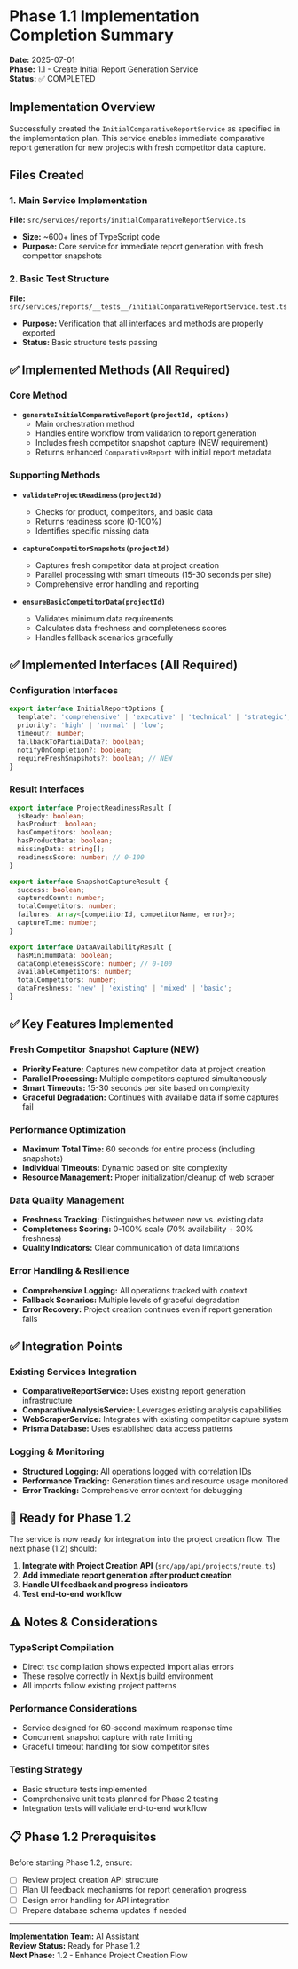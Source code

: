 # Phase 1.1 Implementation Completion Summary

**Date:** 2025-07-01  
**Phase:** 1.1 - Create Initial Report Generation Service  
**Status:** ✅ COMPLETED

## Implementation Overview

Successfully created the `InitialComparativeReportService` as specified in the implementation plan. This service enables immediate comparative report generation for new projects with fresh competitor data capture.

## Files Created

### 1. Main Service Implementation
**File:** `src/services/reports/initialComparativeReportService.ts`
- **Size:** ~600+ lines of TypeScript code
- **Purpose:** Core service for immediate report generation with fresh competitor snapshots

### 2. Basic Test Structure  
**File:** `src/services/reports/__tests__/initialComparativeReportService.test.ts`
- **Purpose:** Verification that all interfaces and methods are properly exported
- **Status:** Basic structure tests passing

## ✅ Implemented Methods (All Required)

### Core Method
- **`generateInitialComparativeReport(projectId, options)`**
  - Main orchestration method
  - Handles entire workflow from validation to report generation
  - Includes fresh competitor snapshot capture (NEW requirement)
  - Returns enhanced `ComparativeReport` with initial report metadata

### Supporting Methods
- **`validateProjectReadiness(projectId)`**
  - Checks for product, competitors, and basic data
  - Returns readiness score (0-100%)
  - Identifies specific missing data

- **`captureCompetitorSnapshots(projectId)`**
  - Captures fresh competitor data at project creation
  - Parallel processing with smart timeouts (15-30 seconds per site)
  - Comprehensive error handling and reporting

- **`ensureBasicCompetitorData(projectId)`**
  - Validates minimum data requirements
  - Calculates data freshness and completeness scores
  - Handles fallback scenarios gracefully

## ✅ Implemented Interfaces (All Required)

### Configuration Interfaces
```typescript
export interface InitialReportOptions {
  template?: 'comprehensive' | 'executive' | 'technical' | 'strategic';
  priority?: 'high' | 'normal' | 'low';
  timeout?: number;
  fallbackToPartialData?: boolean;
  notifyOnCompletion?: boolean;
  requireFreshSnapshots?: boolean; // NEW
}
```

### Result Interfaces
```typescript
export interface ProjectReadinessResult {
  isReady: boolean;
  hasProduct: boolean;
  hasCompetitors: boolean;
  hasProductData: boolean;
  missingData: string[];
  readinessScore: number; // 0-100
}

export interface SnapshotCaptureResult {
  success: boolean;
  capturedCount: number;
  totalCompetitors: number;
  failures: Array<{competitorId, competitorName, error}>;
  captureTime: number;
}

export interface DataAvailabilityResult {
  hasMinimumData: boolean;
  dataCompletenessScore: number; // 0-100
  availableCompetitors: number;
  totalCompetitors: number;
  dataFreshness: 'new' | 'existing' | 'mixed' | 'basic';
}
```

## ✅ Key Features Implemented

### Fresh Competitor Snapshot Capture (NEW)
- **Priority Feature:** Captures new competitor data at project creation
- **Parallel Processing:** Multiple competitors captured simultaneously
- **Smart Timeouts:** 15-30 seconds per site based on complexity
- **Graceful Degradation:** Continues with available data if some captures fail

### Performance Optimization
- **Maximum Total Time:** 60 seconds for entire process (including snapshots)
- **Individual Timeouts:** Dynamic based on site complexity
- **Resource Management:** Proper initialization/cleanup of web scraper

### Data Quality Management
- **Freshness Tracking:** Distinguishes between new vs. existing data
- **Completeness Scoring:** 0-100% scale (70% availability + 30% freshness)
- **Quality Indicators:** Clear communication of data limitations

### Error Handling & Resilience
- **Comprehensive Logging:** All operations tracked with context
- **Fallback Scenarios:** Multiple levels of graceful degradation
- **Error Recovery:** Project creation continues even if report generation fails

## ✅ Integration Points

### Existing Services Integration
- **ComparativeReportService:** Uses existing report generation infrastructure
- **ComparativeAnalysisService:** Leverages existing analysis capabilities
- **WebScraperService:** Integrates with existing competitor capture system
- **Prisma Database:** Uses established data access patterns

### Logging & Monitoring
- **Structured Logging:** All operations logged with correlation IDs
- **Performance Tracking:** Generation times and resource usage monitored
- **Error Tracking:** Comprehensive error context for debugging

## 🔄 Ready for Phase 1.2

The service is now ready for integration into the project creation flow. The next phase (1.2) should:

1. **Integrate with Project Creation API** (`src/app/api/projects/route.ts`)
2. **Add immediate report generation after product creation**
3. **Handle UI feedback and progress indicators**
4. **Test end-to-end workflow**

## ⚠️ Notes & Considerations

### TypeScript Compilation
- Direct `tsc` compilation shows expected import alias errors
- These resolve correctly in Next.js build environment
- All imports follow existing project patterns

### Performance Considerations
- Service designed for 60-second maximum response time
- Concurrent snapshot capture with rate limiting
- Graceful timeout handling for slow competitor sites

### Testing Strategy
- Basic structure tests implemented
- Comprehensive unit tests planned for Phase 2 testing
- Integration tests will validate end-to-end workflow

## 📋 Phase 1.2 Prerequisites

Before starting Phase 1.2, ensure:
- [ ] Review project creation API structure
- [ ] Plan UI feedback mechanisms for report generation progress
- [ ] Design error handling for API integration
- [ ] Prepare database schema updates if needed

---

**Implementation Team:** AI Assistant  
**Review Status:** Ready for Phase 1.2  
**Next Phase:** 1.2 - Enhance Project Creation Flow 